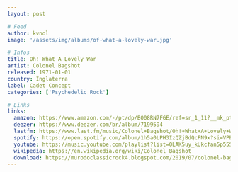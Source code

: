 ```yaml
---
layout: post

# Feed
author: kvnol
image: '/assets/img/albums/of-what-a-lovely-war.jpg'

# Infos
title: Oh! What A Lovely War
artist: Colonel Bagshot
released: 1971-01-01
country: Inglaterra
label: Cadet Concept
categories: ['Psychedelic Rock']

# Links
links:
  amazon: https://www.amazon.com/-/pt/dp/B008RN7FGE/ref=sr_1_11?__mk_pt_BR=%C3%85M%C3%85%C5%BD%C3%95%C3%91&dchild=1&keywords=Oh%21+What+A+Lovely+War&qid=1614831242&sr=8-11
  deezer: https://www.deezer.com/br/album/7199594
  lastfm: https://www.last.fm/music/Colonel+Bagshot/Oh!+What+A+Lovely+War
  spotify: https://open.spotify.com/album/1h5a0LPH3IzQZjBdQcPN9x?si=VPB4YF9zQFCpdeAU6Xcdug
  youtube: https://music.youtube.com/playlist?list=OLAK5uy_kUkcfan5p55S0Zmal9vVchAEwARB93STg
  wikipedia: https://en.wikipedia.org/wiki/Colonel_Bagshot
  download: https://murodoclassicrock4.blogspot.com/2019/07/colonel-bagshot-oh-what-lovely-war-1971.html
---
```

